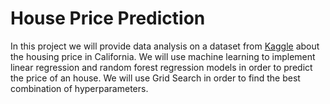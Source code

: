 # House Price Prediction

In this project we will provide data analysis on a dataset from [Kaggle](https://www.kaggle.com/datasets/camnugent/california-housing-prices?resource=download) about the housing price in California.
We will use machine learning to implement linear regression and random forest regression models in order to predict the price of an house.
We will use Grid Search in order to find the best combination of hyperparameters.
